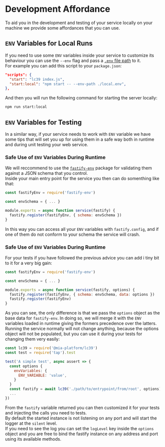 # Development Affordance

To aid you in the development and testing of your service locally on your machine we provide
some affordances that you can use.

## `ENV` Variables for Local Runs

If you need to use some `ENV` variables inside your service to customize its behaviour you can use the `--env`
flag and pass a [`.env` file path][dotenv-file-syntax] to it.  
For example you can add this script to your `package.json`:

```json
"scripts": {
  "start": "lc39 index.js",
  "start:local": "npm start -- --env-path ./local.env",
},
```

And then you will run the following command for starting the server locally:

```sh
npm run start:local
```

## `ENV` Variables for Testing

In a similar way, if your service needs to work with `ENV` variable we have some tips that will set you up
for using them in a safe way both in runtime and during unit testing your web service.

### Safe Use of `ENV` Variables During Runtime

We will reccommend to use the [`fastify-env`][fastify-env] package for validating them against a JSON schema
that you control.  
Inside your main entry point for the service you then can do somenthing like that:

```javascript
const fastifyEnv = require('fastify-env')

const envSchema = { ... }

module.exports = async function service(fastify) {
  fastify.register(fastifyEnv, { schema: envSchema })
}
```

In this way you can access all your `ENV` variables with `fastify.config`, and if one of them do not conform
to your schema the service will crash.

### Safe Use of `ENV` Variables During Runtime
For your tests if you have followed the previous advice you can add i tiny bit to it for a very big gain:

```javascript
const fastifyEnv = require('fastify-env')

const envSchema = { ... }

module.exports = async function service(fastify, options) {
  fastify.register(fastifyEnv, { schema: envSchema, data: options })
  fastify.register(fastifyEnv)
}
```

As you can see, the only difference is that we pass the `options` object as the base data for `fastify-env`.
In doing so, we will merge it with the `ENV` variables loaded in runtime giving the formers precedence over
the latters.  
Running the service normally will not change anything, because the options object will not be populated, but
you can use it during your tests for changing them very easily:

```javascript
const lc39 = require('@mia-platform/lc39')
const test = require('tap').test

test('A simple test', async assert => {
  const options {
    envVariables: {
      ENV_VARIABLE: 'value',
    }
  }
  const fastify = await lc39('./path/to/entrypoint/from/root', options)
  ...
})
```

From the `fastify` variable returned you can then customized it for your tests and injecting the calls you need to tests.  
By default the started instance is not listening on any port and will start the logger at the `silent` level.  
If you need to see the log you can set the `logLevel` key inside the `options` object and you are free to bind the
fastify instance on any address and port using its available methods.

[dotenv-file-syntax]: https://www.npmjs.com/package/dotenv#rules
[fastify-env]: https://github.com/fastify/fastify-env
